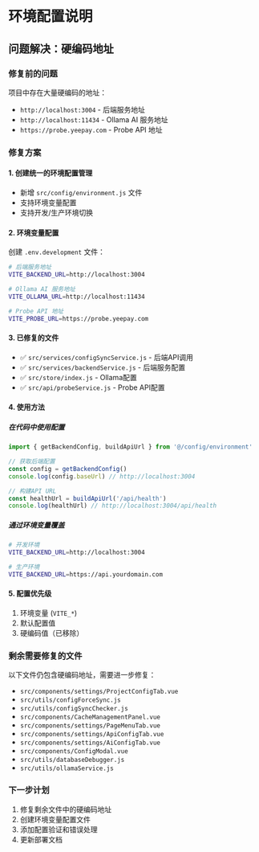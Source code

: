 # 环境配置说明

## 问题解决：硬编码地址

### 修复前的问题
项目中存在大量硬编码的地址：
- `http://localhost:3004` - 后端服务地址
- `http://localhost:11434` - Ollama AI 服务地址  
- `https://probe.yeepay.com` - Probe API 地址

### 修复方案

#### 1. 创建统一的环境配置管理
- 新增 `src/config/environment.js` 文件
- 支持环境变量配置
- 支持开发/生产环境切换

#### 2. 环境变量配置
创建 `.env.development` 文件：
```bash
# 后端服务地址
VITE_BACKEND_URL=http://localhost:3004

# Ollama AI 服务地址
VITE_OLLAMA_URL=http://localhost:11434

# Probe API 地址
VITE_PROBE_URL=https://probe.yeepay.com
```

#### 3. 已修复的文件
- ✅ `src/services/configSyncService.js` - 后端API调用
- ✅ `src/services/backendService.js` - 后端服务配置
- ✅ `src/store/index.js` - Ollama配置
- ✅ `src/api/probeService.js` - Probe API配置

#### 4. 使用方法

##### 在代码中使用配置
```javascript
import { getBackendConfig, buildApiUrl } from '@/config/environment'

// 获取后端配置
const config = getBackendConfig()
console.log(config.baseUrl) // http://localhost:3004

// 构建API URL
const healthUrl = buildApiUrl('/api/health')
console.log(healthUrl) // http://localhost:3004/api/health
```

##### 通过环境变量覆盖
```bash
# 开发环境
VITE_BACKEND_URL=http://localhost:3004

# 生产环境
VITE_BACKEND_URL=https://api.yourdomain.com
```

#### 5. 配置优先级
1. 环境变量 (`VITE_*`)
2. 默认配置值
3. 硬编码值（已移除）

### 剩余需要修复的文件
以下文件仍包含硬编码地址，需要进一步修复：
- `src/components/settings/ProjectConfigTab.vue`
- `src/utils/configForceSync.js`
- `src/utils/configSyncChecker.js`
- `src/components/CacheManagementPanel.vue`
- `src/components/settings/PageMenuTab.vue`
- `src/components/settings/ApiConfigTab.vue`
- `src/components/settings/AiConfigTab.vue`
- `src/components/ConfigModal.vue`
- `src/utils/databaseDebugger.js`
- `src/utils/ollamaService.js`

### 下一步计划
1. 修复剩余文件中的硬编码地址
2. 创建环境变量配置文件
3. 添加配置验证和错误处理
4. 更新部署文档
